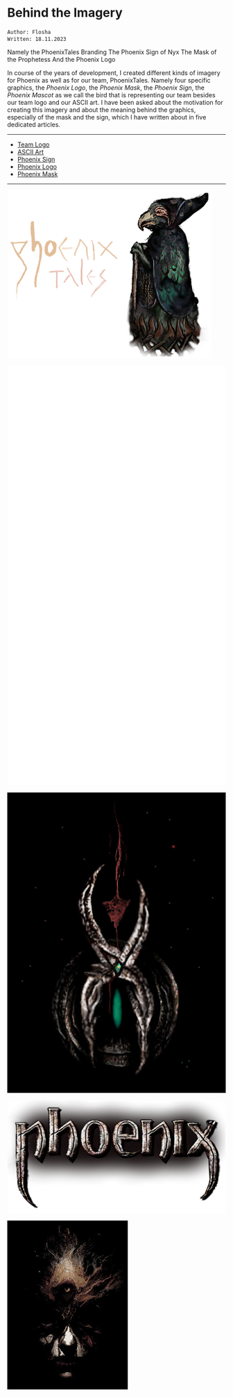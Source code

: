 # Behind the Imagery

```
Author: Flosha  
Written: 18.11.2023
```

Namely the PhoenixTales Branding
The Phoenix Sign of Nyx
The Mask of the Prophetess
And the Phoenix Logo

In course of the years of development, I created different kinds of imagery for Phoenix as well as for our team, PhoenixTales. Namely four specific graphics, the *Phoenix Logo*, the *Phoenix Mask*, the *Phoenix Sign*, the *Phoenix Mascot* as we call the bird that is representing our team besides our team logo and our ASCII art. I have been asked about the motivation for creating this imagery and about the meaning behind the graphics, especially of the mask and the sign, which I have written about in five dedicated articles. 

---

* [Team Logo](/appendix/behind-the-scenes/phoenix-logo)
* [ASCII Art](/appendix/behind-the-scenes/ascii)
* [Phoenix Sign](/appendix/behind-the-scenes/nyx-sign)
* [Phoenix Logo](/appendix/behind-the-scenes/phoenix-logo)
* [Phoenix Mask](/appendix/behind-the-scenes/)

---

[![PhoenixTales Branding](/appendix/behind-the-scenes/brand/phoenixtales3.png)](/appendix/behind-the-scenes/phoenix-logo)

[![PhoenixTales ASCII Art](/appendix/behind-the-scenes/ascii/phoenix-ascii.svg)](/appendix/behind-the-scenes/ascii)

[![Phoenix Sign](/appendix/behind-the-scenes/logos/nyx/nyxsign-2023.jpg)](/appendix/behind-the-scenes/nyx-sign)

[![Phoenix Logo](/appendix/behind-the-scenes/logos/phoenix/phnx-logo-sm.png)](/appendix/behind-the-scenes/phoenix-logo)

[![Phoenix Mask](/appendix/behind-the-scenes/logos/mask/masked.jpg)](/appendix/behind-the-scenes/)


<style>

    .article img {
        max-width: 100%;
        display: block;
        margin-left: auto;
        margin-right: auto;
        min-width: 400px;
        border: 1px solid var(--black);
    }
        .article img:hover {
            border: 1px solid var(--stone);
            border-radius: 5px; 
        }

</style>